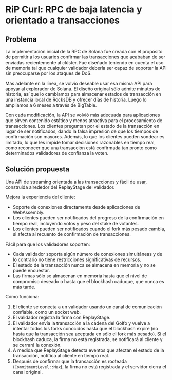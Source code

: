 # RiP Curl: RPC de baja latencia y orientado a transacciones

## Problema

La implementación inicial de la RPC de Solana fue creada con el propósito de permitir a los usuarios confirmar las transacciones que acababan de ser enviadas recientemente al clúster. Fue diseñado teniendo en cuenta el uso de memoria tal que cualquier validador debería ser capaz de soportar la API sin preocuparse por los ataques de DoS.

Más adelante en la línea, se volvió deseable usar esa misma API para apoyar al explorador de Solana. El diseño original sólo admite minutos de historia, así que lo cambiamos para almacenar estados de transacción en una instancia local de RocksDB y ofrecer días de historia. Luego lo ampliamos a 6 meses a través de BigTable.

Con cada modificación, la API se volvió más adecuada para aplicaciones que sirven contenido estático y menos atractiva para el procesamiento de transacciones. Los clientes preguntan por el estado de la transacción en lugar de ser notificados, dando la falsa impresión de que los tiempos de confirmación son mayores. Además, lo que los clientes pueden sondear es limitado, lo que les impide tomar decisiones razonables en tiempo real, como reconocer que una transacción está confirmada tan pronto como determinados validadores de confianza la voten.

## Solución propuesta

Una API de streaming orientada a las transacciones y fácil de usar, construida alrededor del ReplayStage del validador.

Mejora la experiencia del cliente:

* Soporte de conexiones directamente desde aplicaciones de WebAssembly.
* Los clientes pueden ser notificados del progreso de la confirmación en tiempo real, incluyendo votos y peso del stake de votantes.
* Los clientes pueden ser notificados cuando el fork más pesado cambia, si afecta al recuento de confirmación de transacciones.

Fácil para que los validadores soporten:

* Cada validador soporta algún número de conexiones simultáneas y de lo contrario no tiene restricciones significativas de recursos.
* El estado de la transacción nunca se almacena en memoria y no se puede encuestar.
* Las firmas sólo se almacenan en memoria hasta que el nivel de compromiso deseado o hasta que el blockhash caduque, que nunca es más tarde.

Cómo funciona:

1. El cliente se conecta a un validador usando un canal de comunicación confiable, como un socket web.
2. El validador registra la firma con ReplayStage.
3. El validador envía la transacción a la cadena del Golfo y vuelve a intentar todos los forks conocidos hasta que el blockhash expire (no hasta que la transacción sea aceptada en sólo el fork más pesado). Si el blockhash caduca, la firma no está registrada, se notificará al cliente y se cerrará la conexión.
4. A medida que ReplayStage detecta eventos que afectan el estado de la transacción, notifica al cliente en tiempo real.
5. Después de confirmar que la transacción es rooteada (`CommitmentLevel::Max`), la firma no está registrada y el servidor cierra el canal original.
